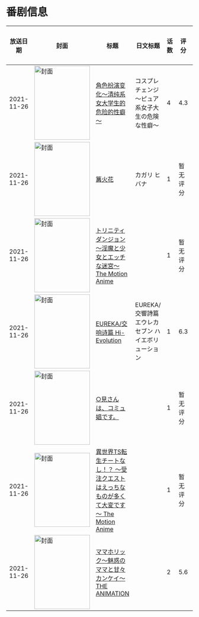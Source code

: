 # 番剧信息

|放送日期|封面|标题|日文标题|话数|评分|评分人数|
|---|---|---|---|---|---|---|
|2021-11-26|<img src="https://bangumi.tv/img/no_icon_subject.png" alt="封面" style="width:150px;height:200px;object-fit:cover;">|[角色扮演变化～清纯系女大学生的危险的性癖～](https://bangumi.tv/subject/354255)|コスプレチェンジ～ピュア系女子大生の危険な性癖～|4|4.3|119人评分|
|2021-11-26|<img src="https://lain.bgm.tv/pic/cover/c/61/81/410173_WW434.jpg" alt="封面" style="width:150px;height:200px;object-fit:cover;">|[篝火花](https://bangumi.tv/subject/410173)|カガリ ヒバナ|1|暂无评分|少于10人评分|
|2021-11-26|<img src="https://bangumi.tv/img/no_icon_subject.png" alt="封面" style="width:150px;height:200px;object-fit:cover;">|[トリニティダンジョン～淫魔と少女とエッチな迷宮～ The Motion Anime](https://bangumi.tv/subject/363313)||1|暂无评分|少于10人评分|
|2021-11-26|<img src="https://lain.bgm.tv/pic/cover/c/cc/01/211439_sttHH.jpg" alt="封面" style="width:150px;height:200px;object-fit:cover;">|[EUREKA/交响诗篇 Hi-Evolution](https://bangumi.tv/subject/211439)|EUREKA/交響詩篇エウレカセブン ハイエボリューション|1|6.3|171人评分|
|2021-11-26|<img src="https://bangumi.tv/img/no_icon_subject.png" alt="封面" style="width:150px;height:200px;object-fit:cover;">|[○見さんは、コミュ娼です。](https://bangumi.tv/subject/365736)||1|暂无评分|少于10人评分|
|2021-11-26|<img src="https://bangumi.tv/img/no_icon_subject.png" alt="封面" style="width:150px;height:200px;object-fit:cover;">|[異世界TS転生チートなし！？ ～受注クエストはえっちなものが多くて大変です～ The Motion Anime](https://bangumi.tv/subject/363497)||1|暂无评分|少于10人评分|
|2021-11-26|<img src="https://bangumi.tv/img/no_icon_subject.png" alt="封面" style="width:150px;height:200px;object-fit:cover;">|[ママホリック～魅惑のママと甘々カンケイ～ THE ANIMATION](https://bangumi.tv/subject/351921)||2|5.6|254人评分|
